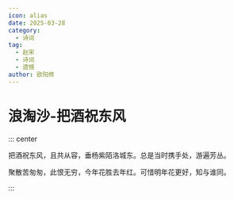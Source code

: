 ```yaml
---
icon: alias
date: 2025-03-28
category:
  - 诗词
tag:
  - 赵宋
  - 诗词
  - 遗憾
author: 欧阳修
---
```


# 浪淘沙-把酒祝东风

<!-- more -->


::: center 

把酒祝东风，且共从容，垂杨紫陌洛城东。总是当时携手处，游遍芳丛。

聚散苦匆匆，此恨无穷，今年花胜去年红。可惜明年花更好，知与谁同。

:::